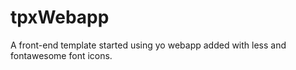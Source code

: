 tpxWebapp
=========

A front-end template started using yo webapp added with less and fontawesome font icons.

